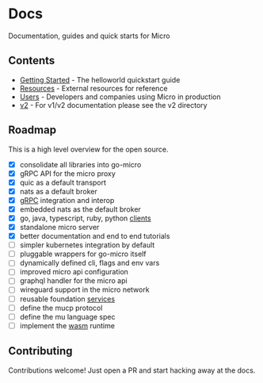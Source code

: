 # Docs

Documentation, guides and quick starts for Micro

## Contents

- [Getting Started](getting-started) - The helloworld quickstart guide
- [Resources](resources) - External resources for reference
- [Users](users) - Developers and companies using Micro in production
- [v2](v2) - For v1/v2 documentation please see the v2 directory

## Roadmap

This is a high level overview for the open source.

- [X] consolidate all libraries into go-micro
- [X] gRPC API for the micro proxy
- [X] quic as a default transport
- [X] nats as a default broker
- [x] [gRPC](design/framework/grpc.md) integration and interop
- [x] embedded nats as the default broker
- [x] go, java, typescript, ruby, python [clients](https://github.com/micro/clients)
- [x] standalone micro server
- [x] better documentation and end to end tutorials
- [ ] simpler kubernetes integration by default
- [ ] pluggable wrappers for go-micro itself
- [ ] dynamically defined cli, flags and env vars
- [ ] improved micro api configuration 
- [ ] graphql handler for the micro api
- [ ] wireguard support in the micro network
- [ ] reusable foundation [services](https://github.com/micro/services)
- [ ] define the mucp protocol
- [ ] define the mu language spec
- [ ] implement the [wasm](https://github.com/bytecodealliance/wasm-micro-runtime) runtime

## Contributing

Contributions welcome! Just open a PR and start hacking away at the docs.
